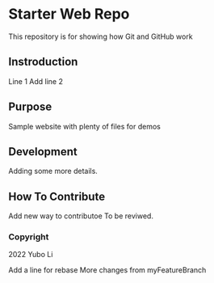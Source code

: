 # Starter Web Repo

This repository is for showing how Git and GitHub work

## Instroduction

Line 1
Add line 2

## Purpose

Sample website with plenty of files for demos

## Development

Adding some more details.

## How To Contribute

Add new way to contributoe
To be reviwed.

### Copyright
2022 Yubo Li

Add a line for rebase
More changes from myFeatureBranch
